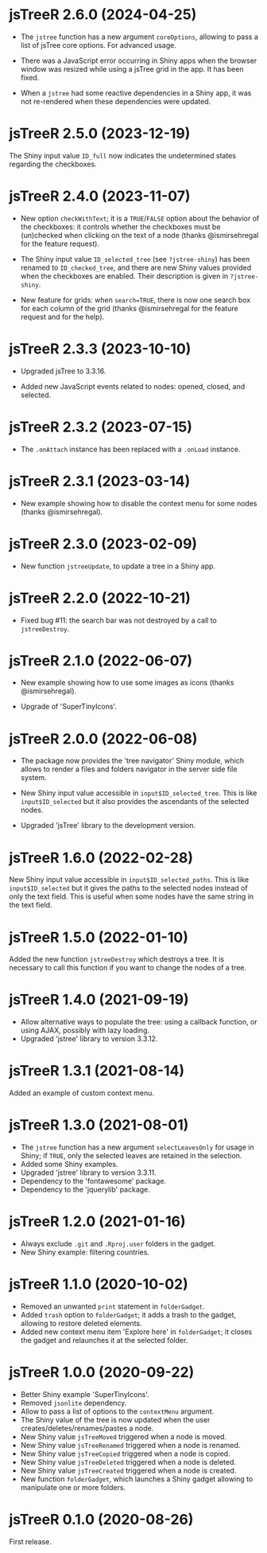 # jsTreeR 2.6.0 (2024-04-25)

- The `jstree` function has a new argument `coreOptions`, allowing to pass a 
list of jsTree core options. For advanced usage.

- There was a JavaScript error occurring in Shiny apps when the browser window
was resized while using a jsTree grid in the app. It has been fixed.

- When a `jstree` had some reactive dependencies in a Shiny app, it was not 
re-rendered when these dependencies were updated.


# jsTreeR 2.5.0 (2023-12-19)

The Shiny input value `ID_full` now indicates the undetermined states regarding 
the checkboxes.


# jsTreeR 2.4.0 (2023-11-07)

- New option `checkWithText`; it is a `TRUE`/`FALSE` option about the behavior 
of the checkboxes: it controls whether the checkboxes must be (un)checked when
clicking on the text of a node (thanks @ismirsehregal for the feature request).

- The Shiny input value `ID_selected_tree` (see `?jstree-shiny`) has been 
renamed to `ID_checked_tree`, and there are new Shiny values provided when 
the checkboxes are enabled. Their description is given in `?jstree-shiny`.

- New feature for grids: when `search=TRUE`, there is now one search box for 
each column of the grid (thanks @ismirsehregal for the feature request and for 
the help).


# jsTreeR 2.3.3 (2023-10-10)

- Upgraded jsTree to 3.3.16.

- Added new JavaScript events related to nodes: opened, closed, and selected.


# jsTreeR 2.3.2 (2023-07-15)

- The `.onAttach` instance has been replaced with a `.onLoad` instance.


# jsTreeR 2.3.1 (2023-03-14)

- New example showing how to disable the context menu for some nodes (thanks @ismirsehregal).


# jsTreeR 2.3.0 (2023-02-09)

- New function `jstreeUpdate`, to update a tree in a Shiny app.


# jsTreeR 2.2.0 (2022-10-21)

- Fixed bug #11: the search bar was not destroyed by a call to `jstreeDestroy`.


# jsTreeR 2.1.0 (2022-06-07)

- New example showing how to use some images as icons (thanks @ismirsehregal).

- Upgrade of 'SuperTinyIcons'.


# jsTreeR 2.0.0 (2022-06-08)

- The package now provides the 'tree navigator' Shiny module, which allows to 
render a files and folders navigator in the server side file system.

- New Shiny input value accessible in `input$ID_selected_tree`. This is like 
`input$ID_selected` but it also provides the ascendants of the selected nodes. 

- Upgraded 'jsTree' library to the development version.


# jsTreeR 1.6.0 (2022-02-28)

New Shiny input value accessible in `input$ID_selected_paths`. This is like 
`input$ID_selected` but it gives the paths to the selected nodes instead of 
only the text field. This is useful when some nodes have the same string in 
the text field. 


# jsTreeR 1.5.0 (2022-01-10)

Added the new function `jstreeDestroy` which destroys a tree. It is necessary 
to call this function if you want to change the nodes of a tree.


# jsTreeR 1.4.0 (2021-09-19)

* Allow alternative ways to populate the tree: using a callback function, 
or using AJAX, possibly with lazy loading.
* Upgraded 'jstree' library to version 3.3.12.


# jsTreeR 1.3.1 (2021-08-14)

Added an example of custom context menu.


# jsTreeR 1.3.0 (2021-08-01)

* The `jstree` function has a new argument `selectLeavesOnly` for usage in 
Shiny; if `TRUE`, only the selected leaves are retained in the selection.
* Added some Shiny examples.
* Upgraded 'jstree' library to version 3.3.11.
* Dependency to the 'fontawesome' package.
* Dependency to the 'jquerylib' package.


# jsTreeR 1.2.0 (2021-01-16)

* Always exclude `.git` and `.Rproj.user` folders in the gadget.
* New Shiny example: filtering countries.


# jsTreeR 1.1.0 (2020-10-02)

* Removed an unwanted `print` statement in `folderGadget`.
* Added `trash` option to `folderGadget`; it adds a trash to the gadget, 
allowing to restore deleted elements.
* Added new context menu item 'Explore here' in `folderGadget`; it closes the 
gadget and relaunches it at the selected folder.


# jsTreeR 1.0.0 (2020-09-22)

* Better Shiny example 'SuperTinyIcons'.
* Removed `jsonlite` dependency.
* Allow to pass a list of options to the `contextMenu` argument.
* The Shiny value of the tree is now updated when the user 
creates/deletes/renames/pastes a node.
* New Shiny value `jsTreeMoved` triggered when a node is moved.
* New Shiny value `jsTreeRenamed` triggered when a node is renamed.
* New Shiny value `jsTreeCopied` triggered when a node is copied.
* New Shiny value `jsTreeDeleted` triggered when a node is deleted.
* New Shiny value `jsTreeCreated` triggered when a node is created.
* New function `folderGadget`, which launches a Shiny gadget allowing to 
manipulate one or more folders.



# jsTreeR 0.1.0 (2020-08-26)

First release.
